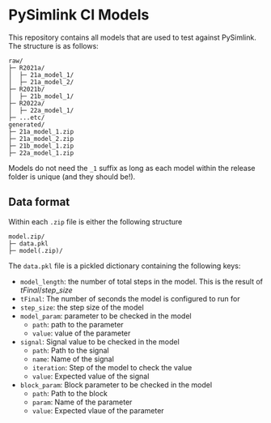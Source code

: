 # PySimlink CI Models

This repository contains all models that are used to test against PySimlink. 
The structure is as follows:

```
raw/
├─ R2021a/
│  ├─ 21a_model_1/
│  ├─ 21a_model_2/
├─ R2021b/
│  ├─ 21b_model_1/
├─ R2022a/
│  ├─ 22a_model_1/
├─ ...etc/
generated/
├─ 21a_model_1.zip
├─ 21a_model_2.zip
├─ 21b_model_1.zip
├─ 22a_model_1.zip
```

Models do not need the `_1` suffix as long as each model within the release
folder is unique (and they should be!).

## Data format
Within each `.zip` file is either the following structure 

```
model.zip/
├─ data.pkl
├─ model(.zip)/
```

The `data.pkl` file is a pickled dictionary containing the following keys:
- `model_length`: the number of total steps in the model. This is the result of $tFinal / step\_size$
- `tFinal`: The number of seconds the model is configured to run for
- `step_size`: the step size of the model
- `model_param`: parameter to be checked in the model
  - `path`: path to the parameter
  - `value`: value of the parameter
- `signal`: Signal value to be checked in the model
  - `path`: Path to the signal
  - `name`: Name of the signal
  - `iteration`: Step of the model to check the value
  - `value`: Expected value of the signal
- `block_param`: Block parameter to be checked in the model
  - `path`: Path to the block
  - `param`: Name of the parameter
  - `value`: Expected vlaue of the parameter
